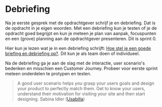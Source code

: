 # Debriefing

Na je eerste gesprek met de opdrachtgever schrijf je en debriefing. Dat is de opdracht in je eigen woorden. Met een debriefing kun je testen of je de opdracht goed begrijpt en kun je meteen je plan van aanpak, focuspunten en een (grove) planning aan de opdrachtgever presenteren. Dit is sprint 0.

Hier kun je lezen wat je in een debriefing schrijft: [Hoe stel je een goede briefing en debriefing op?](https://www.joho.org/en/hoe-stel-je-een-goede-briefing-en-debriefing-onderzoeksomschrijving-en-terugkoppeling-daarop-op). Dit kun je als team doen of individueel.

Na de debriefing ga je aan de slag met de interactie, user scenario's bedenken en misschien een Customer Journey. Probeer voor eerste sprint meteen onderdelen te protypen en testen.

> A good user scenario helps you grasp your users goals and design your product to perfectly match them. Get to know your users, understand their motivation for visiting your site and then start designing.
Sabina Idler ([Usabilla](https://usabilla.com/blog/how-user-scenarios-help-to-improve-your-ux/))
